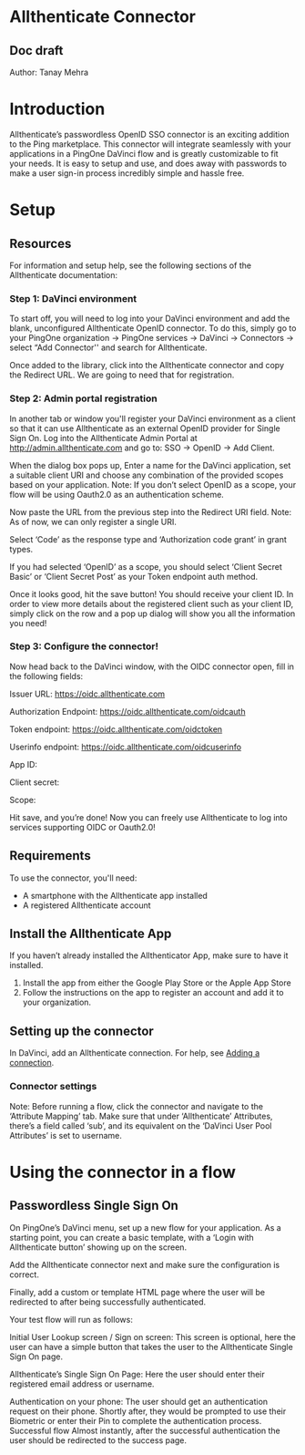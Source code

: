 # Allthenticate Connector

## Doc draft

Author: Tanay Mehra


# Introduction

Allthenticate’s passwordless OpenID SSO connector is an exciting addition to the Ping marketplace. This connector will integrate seamlessly with your applications in a PingOne DaVinci flow and is greatly customizable to fit your needs. It is easy to setup and use, and does away with passwords to make a user sign-in process incredibly simple and hassle free.

# Setup

## Resources

For information and setup help, see the following sections of the Allthenticate documentation:
### Step 1: DaVinci environment

To start off, you will need to log into your DaVinci environment and add the blank, unconfigured Allthenticate OpenID connector. To do this, simply go to your PingOne organization → PingOne services → DaVinci → Connectors → select “Add Connector'' and search for Allthenticate.

Once added to the library, click into the Allthenticate connector and copy the Redirect URL. We are going to need that for registration.

### Step 2: Admin portal registration

In another tab or window you'll register your DaVinci environment as a client so that it can use Allthenticate as an external OpenID provider for Single Sign On. Log into the Allthenticate Admin Portal at http://admin.allthenticate.com and go to: SSO → OpenID → Add Client.

When the dialog box pops up, Enter a name for the DaVinci application, set a suitable client URI and choose any combination of the provided scopes based on your application. Note: If you don’t select OpenID as a scope, your flow will be using Oauth2.0 as an authentication scheme.

Now paste the URL from the previous step into the Redirect URI field. Note: As of now, we can only register a single URI. 

Select ‘Code’ as the response type and ‘Authorization code grant’ in grant types.

If you had selected ‘OpenID’ as a scope, you should select ‘Client Secret Basic’ or ‘Client Secret Post’ as your Token endpoint auth method.

Once it looks good, hit the save button! You should receive your client ID. In order to view more details about the registered client such as your client ID, simply click on the row and a pop up dialog will show you all the information you need!

### Step 3: Configure the connector!

Now head back to the DaVinci window, with the OIDC connector open, fill in the following fields:

Issuer URL: https://oidc.allthenticate.com

Authorization Endpoint: https://oidc.allthenticate.com/oidcauth

Token endpoint: https://oidc.allthenticate.com/oidctoken

Userinfo endpoint: https://oidc.allthenticate.com/oidcuserinfo

App ID: <the client ID you received earlier>

Client secret: <The client secret you received earlier or blank>

Scope: <any subset of the scopes you registered with>

Hit save, and you’re done! Now you can freely use Allthenticate to log into services supporting OIDC or Oauth2.0!

## Requirements

To use the connector, you'll need:

* A smartphone with the Allthenticate app installed
* A registered Allthenticate account

## Install the Allthenticate App

If you haven’t already installed the Allthenticator App, make sure to have it installed. 

1. Install the app from either the Google Play Store or the Apple App Store
2. Follow the instructions on the app to register an account and add it to your organization.

## Setting up the connector

In DaVinci, add an Allthenticate connection. For help, see [Adding a connection](https://docs.google.com/document/d/1Sc9tD5tn9dl79qOWup0k3eKk5hrNVI8lZPAdm8loeiA/edit#).

### Connector settings

Note: Before running a flow, click the connector and navigate to the ‘Attribute Mapping’ tab. Make sure that under ‘Allthenticate’ Attributes, there’s a field called ‘sub’, and its equivalent on the ‘DaVinci User Pool Attributes’ is set to username.

# Using the connector in a flow

## Passwordless Single Sign On

On PingOne’s DaVinci menu, set up a new flow for your application.
As a starting point, you can create a basic template, with a ‘Login with Allthenticate button’ showing up on the screen.

Add the Allthenticate connector next and make sure the configuration is correct. 

Finally, add a custom or template HTML page where the user will be redirected to after being successfully authenticated.

Your test flow will run as follows:

Initial User Lookup screen / Sign on screen:
This screen is optional, here the user can have a simple button that takes the user to the Allthenticate Single Sign On page.

Allthenticate’s Single Sign On Page:
Here the user should enter their registered email address or username.

Authentication on your phone:
The user should get an authentication request on their phone. Shortly after, they would be prompted to use their Biometric or enter their Pin to complete the authentication process.
Successful flow
Almost instantly, after the successful authentication the user should be redirected to the success page.
